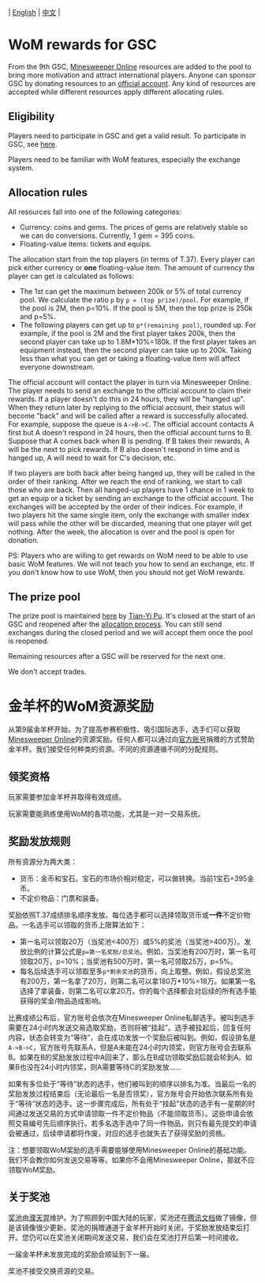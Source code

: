 | [English](#wom-rewards-for-gsc) | [中文](#金羊杯的WoM资源奖励) |

# WoM rewards for GSC

From the 9th GSC, [Minesweeper Online](https://minesweeper.online/) resources are added to the pool to bring more motivation and attract international players. Anyone can sponsor GSC by donating resources to an [official account](https://minesweeper.online/player/5619613). Any kind of resources are accepted while different resources apply different allocating rules. 

## Eligibility
Players need to participate in GSC and get a valid result. To participate in GSC, see [here](https://github.com/putianyi889/Miscellaneous/blob/master/%E6%89%AB%E9%9B%B7/GSC%20Guide.md).

Players need to be familiar with WoM features, especially the exchange system.

## Allocation rules
All resources fall into one of the following categories:
- Currency: coins and gems. The prices of gems are relatively stable so we can do conversions. Currently, 1 gem = 395 coins.
- Floating-value items: tickets and equips.

The allocation start from the top players (in terms of T.37). Every player can pick either currency or **one** floating-value item. The amount of currency the player can get is calculated as follows:

- The 1st can get the maximum between 200k or 5% of total currency pool. We calculate the ratio `p` by `p = (top prize)/pool`. For example, if the pool is 2M, then p=10%. If the pool is 5M, then the top prize is 250k and p=5%.
- The following players can get up to `p*(remaining pool)`, rounded up. For example, if the pool is 2M and the first player takes 200k, then the second player can take up to 1.8M\*10%=180k. If the first player takes an equipment instead, then the second player can take up to 200k. Taking less than what you can get or taking a floating-value item will affect everyone downstream.

The official account will contact the player in turn via Minesweeper Online. The player needs to send an exchange to the official account to claim their rewards. If a player doesn't do this in 24 hours, they will be "hanged up". When they return later by replying to the official account, their status will become "back" and will be called after a reward is successfully allocated. For example, suppose the queue is `A->B->C`. The official account contacts A first but A doesn't respond in 24 hours, then the official account turns to B. Suppose that A comes back when B is pending. If B takes their rewards, A will be the next to pick rewards. If B also doesn't respond in time and is hanged up, A will need to wait for C's decision, etc.

If two players are both back after being hanged up, they will be called in the order of their ranking. After we reach the end of ranking, we start to call those who are back. Then all hanged-up players have 1 chance in 1 week to get an equip or a ticket by sending an exchange to the official account. The exchanges will be accepted by the order of their indices. For example, if two players hit the same single item, only the exchange with smaller index will pass while the other will be discarded, meaning that one player will get nothing. After the week, the allocation is over and the pool is open for donation.

PS: Players who are willing to get rewards on WoM need to be able to use basic WoM features. We will not teach you how to send an exchange, etc. If you don't know how to use WoM, then you should not get WoM rewards.

## The prize pool
The prize pool is maintained [here](https://docs.google.com/spreadsheets/d/1uP6P3oERcd_POmXP8-vP2Yl0VrIyVny9mmegvZxx2-A/edit?usp=sharing) by [Tian-Yi Pu](https://minesweepergame.com/profile.php?pid=8747). It's closed at the start of an GSC and reopened after the [allocation process](#allocation-rules). You can still send exchanges during the closed period and we will accept them once the pool is reopened.

Remaining resources after a GSC will be reserved for the next one.

We don't accept trades.

# 金羊杯的WoM资源奖励

从第9届金羊杯开始，为了提高参赛积极性、吸引国际选手，选手们可以获取[Minesweeper Online](https://minesweeper.online/)的资源奖励。任何人都可以通过向[官方账号](https://minesweeper.online/player/5619613)捐赠的方式赞助金羊杯。我们接受任何种类的资源。不同的资源遵循不同的分配规则。

## 领奖资格
玩家需要参加金羊杯并取得有效成绩。

玩家需要能熟练使用WoM的各项功能，尤其是一对一交易系统。

## 奖励发放规则
所有资源分为两大类：
- 货币：金币和宝石。宝石的市场价相对稳定，可以做转换。当前1宝石=395金币。
- 不定价物品：门票和装备。

奖励依照T.37成绩排名顺序发放。每位选手都可以选择领取货币或**一件**不定价物品。一名选手可以领取的货币上限算法如下：
- 第一名可以领取20万（当奖池<400万）或5%的奖池（当奖池>400万）。发放比例的计算公式是`p=第一名奖励/总奖池`。例如，当奖池有200万时，第一名可领取20万，p=10%；当奖池有500万时，第一名可领取25万，p=5%。
- 每名后续选手可以领取至多`p*剩余奖池`的货币，向上取整。例如，假设总奖池有200万，第一名拿了20万，则第二名可以拿180万\*10%=18万。如果第一名选择了拿装备，则第二名可以拿20万。你的每个选择都会对后续的所有选手能获得的奖金/物品造成影响。

比赛成绩公布后，官方账号会依次在Minesweeper Online私聊选手。被叫到选手需要在24小时内发送交易选取奖励，否则将被“挂起”。选手被挂起后，回复任何内容，状态会转变为“等待”，会在成功发放一个奖励后被叫到。例如，假设排名是`A->B->C`，官方账号先联系A，但是A未能在24小时内领奖，则官方账号会去联系B。如果在B的奖励发放过程中A回来了，那么在B成功领取奖励后就会轮到A。如果B也没在24小时内领奖，则A需要等待C的奖励发放……

如果有多位处于“等待”状态的选手，他们被叫到的顺序以排名为准。当最后一名的奖励发放过程结束后（无论最后一名是否领奖），官方账号会开始依次联系所有处于“等待”状态的选手。这一步骤完成后，所有处于“挂起”状态的选手有一星期的时间通过发送交易的方式申请领取一件不定价物品（不能领取货币）。这些申请会依照交易编号先后顺序执行。若多名选手选中了同一件物品，则只有最先提交的申请会被通过，后续申请都将作废，对应的选手也就失去了获得奖励的资格。

注：想要领取WoM奖励的选手需要能够使用Minesweeper Online的基础功能。我们不会教你如何发送交易等等。如果你不会用Minesweeper Online，那就不应领取WoM奖励。

## 关于奖池
[奖池](https://docs.google.com/spreadsheets/d/1uP6P3oERcd_POmXP8-vP2Yl0VrIyVny9mmegvZxx2-A/edit?usp=sharing)由[濮天羿](https://minesweepergame.com/profile.php?pid=8747)维护。为了照顾到中国大陆的玩家，奖池还在[腾讯文档](https://docs.qq.com/sheet/DYUJVYUZubnJHVmtj)做了镜像，但是该镜像很少更新。奖池的捐赠通道于金羊杯开始时关闭，于奖励发放结束后打开。您仍可以在奖池关闭期间发送交易，我们会在奖池打开后第一时间接收。

一届金羊杯未发放完成的奖励会顺延到下一届。

奖池不接受交换资源的交易。
